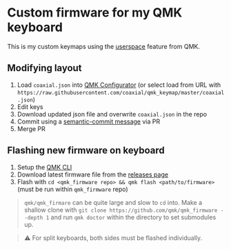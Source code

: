 # Custom firmware for my QMK keyboard

This is my custom keymaps using the [userspace](https://docs.qmk.fm/#/feature_userspace) feature from QMK.

## Modifying layout

1. Load `coaxial.json` into [QMK Configurator](https://config.qmk.fm/) (or
   select load from URL with
   `https://raw.githubusercontent.com/coaxial/qmk_keymap/master/coaxial.json`)
2. Edit keys
3. Download updated json file and overwrite `coaxial.json` in the repo
4. Commit using a [semantic-commit message](https://github.com/angular/angular/blob/main/CONTRIBUTING.md#-commit-message-format) via PR
5. Merge PR

## Flashing new firmware on keyboard

1. Setup the [QMK CLI](https://docs.qmk.fm/#/newbs_getting_started?id=set-up-your-environment)
2. Download latest firmware file from the [releases page](https://github.com/coaxial/qmk_keymap/releases)
3. Flash with `cd <qmk_firmware repo> && qmk flash <path/to/firmware>` (must be
   run within `qmk_firmware` repo)

> `qmk/qmk_firmare` can be quite large and slow to `cd` into. Make a shallow
> clone with `git clone https://github.com/qmk/qmk_firmware --depth 1` and run
> `qmk doctor` within the directory to set submodules up.

> ⚠️ For split keyboards, both sides must be flashed individually.
